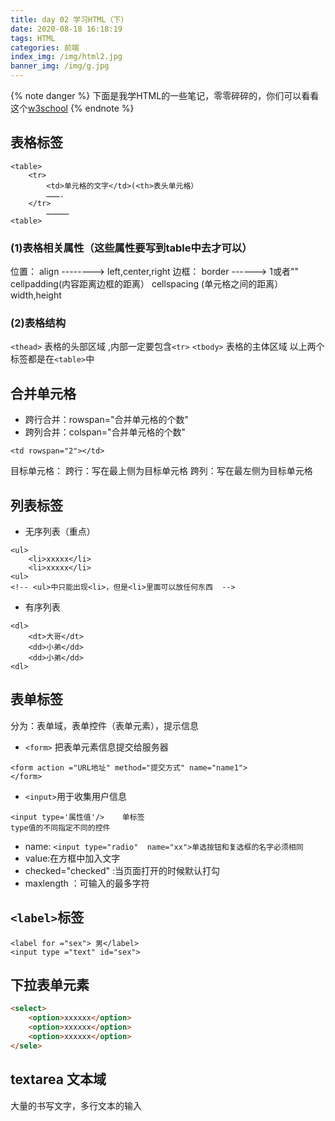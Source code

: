 ```yaml
---
title: day 02 学习HTML（下）
date: 2020-08-18 16:18:19
tags: HTML
categories: 前端
index_img: /img/html2.jpg
banner_img: /img/g.jpg
---
```

{% note danger %}
下面是我学HTML的一些笔记，零零碎碎的，你们可以看看这个[w3school](https://www.w3school.com.cn/)
{% endnote %}

## 表格标签
~~~
<table>
	<tr>
		<td>单元格的文字</td>(<th>表头单元格）
		……….
	</tr>
		……………
<table>
~~~

###  (1)表格相关属性（这些属性要写到table中去才可以）
位置： align    -------->       left,center,right 
 边框： border  ------>         1或者""
cellpadding(内容距离边框的距离）
cellspacing (单元格之间的距离）
width,height
### (2)表格结构
`<thead>` 表格的头部区域 ,内部一定要包含`<tr>`
`<tbody>` 表格的主体区域
以上两个标签都是在`<table>`中

## 合并单元格
- 跨行合并：rowspan="合并单元格的个数"
- 跨列合并：colspan="合并单元格的个数"
~~~
<td rowspan="2"></td>
~~~
目标单元格：
跨行：写在最上侧为目标单元格
跨列：写在最左侧为目标单元格
## 列表标签
- 无序列表（重点）
```
<ul>
    <li>xxxxx</li>
    <li>xxxxx</li>
<ul>  
<!-- <ul>中只能出现<li>，但是<li>里面可以放任何东西  -->
```
- 有序列表
```
<dl>
	<dt>大哥</dt>
	<dd>小弟</dd>
	<dd>小弟</dd>
<dl>
```
## 表单标签
分为：表单域，表单控件（表单元素），提示信息
- `<form>` 把表单元素信息提交给服务器
```
<form action ="URL地址" method="提交方式" name="name1">
</form>
```
- `<input>`用于收集用户信息
```
<input type='属性值'/>    单标签
type值的不同指定不同的控件
```
- name:
```<input type="radio"  name="xx">单选按钮和复选框的名字必须相同``` 
- value:在方框中加入文字
- checked="checked" :当页面打开的时候默认打勾
- maxlength  ：可输入的最多字符

##  `<label>`标签
~~~
<label for ="sex"> 男</label>
<input type ="text" id="sex"> 
~~~

## 下拉表单元素
~~~html
<select>
	<option>xxxxxx</option>
	<option>xxxxxx</option>
	<option>xxxxxx</option>
</sele>
~~~
## textarea 文本域
大量的书写文字，多行文本的输入